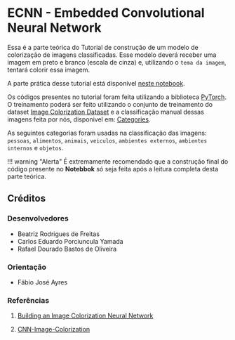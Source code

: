 # ECNN - Embedded Convolutional Neural Network

Essa é a parte teórica do Tutorial de construção de um modelo de colorização de imagens classificadas. Esse modelo deverá receber uma imagem em preto e branco (escala de cinza) e, utilizando o `tema da imagem`, tentará colorir essa imagem.

A parte prática desse tutorial está disponível [neste notebook]().

Os códigos presentes no tutorial foram feita utilizando a biblioteca [PyTorch](https://github.com/pytorch/pytorch). O treinamento poderá ser feito utilizando o conjunto de treinamento do dataset [Image Colorization Dataset](https://www.kaggle.com/datasets/aayush9753/image-colorization-dataset) e a classificação manual dessas imagens feita por nós, disponivel em: [Categories](https://alinsperedu-my.sharepoint.com/:x:/g/personal/rafaeldbo_al_insper_edu_br/EeRQzARO6MVGhUKujV0i_WMBwYfJvLsDrpNNzvF-rBG-KA?e=WDF7Ng).

As seguintes categorias foram usadas na classificação das imagens: `pessoas`, `alimentos`, `animais`, `veiculos`, `ambientes externos`, `ambientes internos` e `objetos`.

!!! warning "Alerta"
    É extremamente recomendado que a construção final do código presente no **Notebbok** só seja feita após a leitura completa desta parte teórica.

## **Créditos**
### **Desenvolvedores**
* Beatriz Rodrigues de Freitas
* Carlos Eduardo Porciuncula Yamada
* Rafael Dourado Bastos de Oliveira

### **Orientação**
* Fábio José Ayres

### **Referências**
1) [Building an Image Colorization Neural Network](https://medium.com/@geokam/building-an-image-colorization-neural-network-part-4-implementation-7e8bb74616c)

2) [CNN-Image-Colorization](https://github.com/gkamtzir/cnn-image-colorization)